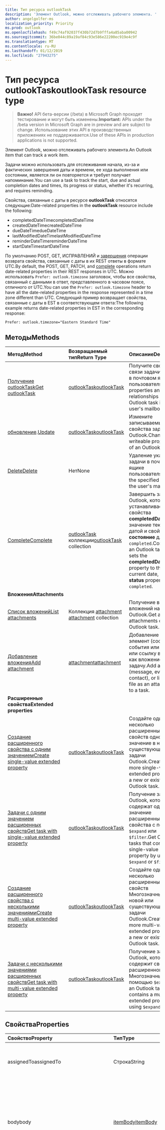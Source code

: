 ```yaml
---
title: Тип ресурса outlookTask
description: 'Элемент Outlook, можно отслеживать рабочего элемента. '
author: angelgolfer-ms
localization_priority: Priority
ms.prod: outlook
ms.openlocfilehash: f49c74af92037f430b72d7b9fffa4a85aba00942
ms.sourcegitcommit: 36be044c89a19af84c93e586e22200ec919e4c9f
ms.translationtype: MT
ms.contentlocale: ru-RU
ms.lasthandoff: 01/12/2019
ms.locfileid: "27943275"
---
```

# <a name="outlooktask-resource-type"></a><span data-ttu-id="74222-103">Тип ресурса outlookTask</span><span class="sxs-lookup"><span data-stu-id="74222-103">outlookTask resource type</span></span>

> <span data-ttu-id="74222-104">**Важно!** API бета-версии (/beta) в Microsoft Graph проходят тестирование и могут быть изменены.</span><span class="sxs-lookup"><span data-stu-id="74222-104">**Important:** APIs under the /beta version in Microsoft Graph are in preview and are subject to change.</span></span> <span data-ttu-id="74222-105">Использование этих API в производственных приложениях не поддерживается.</span><span class="sxs-lookup"><span data-stu-id="74222-105">Use of these APIs in production applications is not supported.</span></span>

<span data-ttu-id="74222-106">Элемент Outlook, можно отслеживать рабочего элемента.</span><span class="sxs-lookup"><span data-stu-id="74222-106">An Outlook item that can track a work item.</span></span> 

<span data-ttu-id="74222-107">Задачи можно использовать для отслеживания начала, из-за и фактических завершения даты и времени, ее хода выполнения или состоянии, является ли он повторяется и требует получает напоминание.</span><span class="sxs-lookup"><span data-stu-id="74222-107">You can use a task to track the start, due and actual completion dates and times, its progress or status, whether it's recurring, and requires reminding.</span></span>

<span data-ttu-id="74222-108">Свойства, связанные с даты в ресурсе **outlookTask** относятся следующие:</span><span class="sxs-lookup"><span data-stu-id="74222-108">Date-related properties in the **outlookTask** resource include the following:</span></span>

- <span data-ttu-id="74222-109">completedDateTime</span><span class="sxs-lookup"><span data-stu-id="74222-109">completedDateTime</span></span>
- <span data-ttu-id="74222-110">createdDateTime</span><span class="sxs-lookup"><span data-stu-id="74222-110">createdDateTime</span></span>
- <span data-ttu-id="74222-111">dueDateTime</span><span class="sxs-lookup"><span data-stu-id="74222-111">dueDateTime</span></span>
- <span data-ttu-id="74222-112">lastModifiedDateTime</span><span class="sxs-lookup"><span data-stu-id="74222-112">lastModifiedDateTime</span></span>
- <span data-ttu-id="74222-113">reminderDateTime</span><span class="sxs-lookup"><span data-stu-id="74222-113">reminderDateTime</span></span>
- <span data-ttu-id="74222-114">startDateTime</span><span class="sxs-lookup"><span data-stu-id="74222-114">startDateTime</span></span>

<span data-ttu-id="74222-115">По умолчанию POST, GET, ИСПРАВЛЕНИЙ и [завершения](../api/outlooktask-complete.md) операции возврата свойства, связанные с даты в их REST ответы в формате UTC.</span><span class="sxs-lookup"><span data-stu-id="74222-115">By default, the POST, GET, PATCH, and [complete](../api/outlooktask-complete.md) operations return date-related properties in their REST responses in UTC.</span></span> <span data-ttu-id="74222-116">Можно использовать `Prefer: outlook.timezone` заголовок, чтобы все свойства, связанный с данными в ответ, представленного в часовом поясе, отличного от UTC.</span><span class="sxs-lookup"><span data-stu-id="74222-116">You can use the `Prefer: outlook.timezone` header to have all the date-related properties in the response represented in a time zone different than UTC.</span></span> <span data-ttu-id="74222-117">Следующий пример возвращает свойства, связанные с даты в EST в соответствующем ответа:</span><span class="sxs-lookup"><span data-stu-id="74222-117">The following example returns date-related properties in EST in the corresponding response:</span></span>

```
Prefer: outlook.timezone="Eastern Standard Time"
```

## <a name="methods"></a><span data-ttu-id="74222-118">Методы</span><span class="sxs-lookup"><span data-stu-id="74222-118">Methods</span></span>

| <span data-ttu-id="74222-119">Метод</span><span class="sxs-lookup"><span data-stu-id="74222-119">Method</span></span>           | <span data-ttu-id="74222-120">Возвращаемый тип</span><span class="sxs-lookup"><span data-stu-id="74222-120">Return Type</span></span>    |<span data-ttu-id="74222-121">Описание</span><span class="sxs-lookup"><span data-stu-id="74222-121">Description</span></span>|
|:---------------|:--------|:----------|
|[<span data-ttu-id="74222-122">Получение outlookTask</span><span class="sxs-lookup"><span data-stu-id="74222-122">Get outlookTask</span></span>](../api/outlooktask-get.md) | [<span data-ttu-id="74222-123">outlookTask</span><span class="sxs-lookup"><span data-stu-id="74222-123">outlookTask</span></span>](outlooktask.md) |<span data-ttu-id="74222-124">Получите свойства и связи задачи Outlook в почтовом ящике пользователя.</span><span class="sxs-lookup"><span data-stu-id="74222-124">Get the properties and relationships of an Outlook task in the user's mailbox.</span></span>|
|<span data-ttu-id="74222-125">[обновление](../api/outlooktask-update.md).</span><span class="sxs-lookup"><span data-stu-id="74222-125">[Update](../api/outlooktask-update.md)</span></span> | [<span data-ttu-id="74222-126">outlookTask</span><span class="sxs-lookup"><span data-stu-id="74222-126">outlookTask</span></span>](outlooktask.md) |<span data-ttu-id="74222-127">Измените записываемые свойства задачи Outlook.</span><span class="sxs-lookup"><span data-stu-id="74222-127">Change writeable properties of an Outlook task.</span></span> |
|[<span data-ttu-id="74222-128">Delete</span><span class="sxs-lookup"><span data-stu-id="74222-128">Delete</span></span>](../api/outlooktask-delete.md) | <span data-ttu-id="74222-129">Нет</span><span class="sxs-lookup"><span data-stu-id="74222-129">None</span></span> |<span data-ttu-id="74222-130">Удаление указанной задачи в почтовом ящике пользователя.</span><span class="sxs-lookup"><span data-stu-id="74222-130">Delete the specified task in the user's mailbox.</span></span> |
|[<span data-ttu-id="74222-131">Complete</span><span class="sxs-lookup"><span data-stu-id="74222-131">Complete</span></span>](../api/outlooktask-complete.md)|<span data-ttu-id="74222-132">[outlookTask](outlooktask.md) коллекции</span><span class="sxs-lookup"><span data-stu-id="74222-132">[outlookTask](outlooktask.md) collection</span></span>|<span data-ttu-id="74222-133">Завершить задачу Outlook, которая устанавливает для свойства **completedDateTime** значение текущей датой и свойство **состояние** для `completed`.</span><span class="sxs-lookup"><span data-stu-id="74222-133">Complete an Outlook task which sets the **completedDateTime** property to the current date, and **status** property to `completed`.</span></span>|
|<span data-ttu-id="74222-134">**Вложения**</span><span class="sxs-lookup"><span data-stu-id="74222-134">**Attachments**</span></span>| | |
|[<span data-ttu-id="74222-135">Список вложений</span><span class="sxs-lookup"><span data-stu-id="74222-135">List attachments</span></span>](../api/outlooktask-list-attachments.md) |<span data-ttu-id="74222-136">Коллекция [attachment](attachment.md) </span><span class="sxs-lookup"><span data-stu-id="74222-136">[attachment](attachment.md) collection</span></span>| <span data-ttu-id="74222-137">Получение всех вложений на задачи Outlook.</span><span class="sxs-lookup"><span data-stu-id="74222-137">Get all attachments on an Outlook task.</span></span>|
|[<span data-ttu-id="74222-138">Добавление вложения</span><span class="sxs-lookup"><span data-stu-id="74222-138">Add attachment</span></span>](../api/outlooktask-post-attachments.md) |[<span data-ttu-id="74222-139">attachment</span><span class="sxs-lookup"><span data-stu-id="74222-139">attachment</span></span>](attachment.md)| <span data-ttu-id="74222-140">Добавление файла, элемент (сообщение, события или контакт) или ссылку в файл как вложение в задачу.</span><span class="sxs-lookup"><span data-stu-id="74222-140">Add a file, item (message, event or contact), or link to a file as an attachment to a task.</span></span>|
|<span data-ttu-id="74222-141">**Расширенные свойства**</span><span class="sxs-lookup"><span data-stu-id="74222-141">**Extended properties**</span></span>| | |
|[<span data-ttu-id="74222-142">Создание расширенного свойства с одним значением</span><span class="sxs-lookup"><span data-stu-id="74222-142">Create single-value extended property</span></span>](../api/singlevaluelegacyextendedproperty-post-singlevalueextendedproperties.md) |[<span data-ttu-id="74222-143">outlookTask</span><span class="sxs-lookup"><span data-stu-id="74222-143">outlookTask</span></span>](outlooktask.md)  |<span data-ttu-id="74222-144">Создайте один или несколько расширенных свойств одно значение в новой или существующей задачи Outlook.</span><span class="sxs-lookup"><span data-stu-id="74222-144">Create one or more single-value extended properties in a new or existing Outlook task.</span></span>   |
|[<span data-ttu-id="74222-145">Задачи с одним значением расширенных свойств</span><span class="sxs-lookup"><span data-stu-id="74222-145">Get task with single-value extended property</span></span>](../api/singlevaluelegacyextendedproperty-get.md)  | [<span data-ttu-id="74222-146">outlookTask</span><span class="sxs-lookup"><span data-stu-id="74222-146">outlookTask</span></span>](outlooktask.md) | <span data-ttu-id="74222-147">Получение задачи Outlook, которые содержат одно значение расширенные свойства с помощью `$expand` или `$filter`.</span><span class="sxs-lookup"><span data-stu-id="74222-147">Get Outlook tasks that contain a single-value extended property by using `$expand` or `$filter`.</span></span> |
|[<span data-ttu-id="74222-148">Создание расширенного свойства с несколькими значениями</span><span class="sxs-lookup"><span data-stu-id="74222-148">Create multi-value extended property</span></span>](../api/multivaluelegacyextendedproperty-post-multivalueextendedproperties.md) | [<span data-ttu-id="74222-149">outlookTask</span><span class="sxs-lookup"><span data-stu-id="74222-149">outlookTask</span></span>](outlooktask.md) | <span data-ttu-id="74222-150">Создайте один или несколько расширенных свойств Многозначный в новой или существующей задачи Outlook.</span><span class="sxs-lookup"><span data-stu-id="74222-150">Create one or more multi-value extended properties in a new or existing Outlook task.</span></span>  |
|[<span data-ttu-id="74222-151">Задачи с несколькими значениями расширенных свойств</span><span class="sxs-lookup"><span data-stu-id="74222-151">Get task with multi-value extended property</span></span>](../api/multivaluelegacyextendedproperty-get.md)  | [<span data-ttu-id="74222-152">outlookTask</span><span class="sxs-lookup"><span data-stu-id="74222-152">outlookTask</span></span>](outlooktask.md) | <span data-ttu-id="74222-153">Получение задачи Outlook, которая содержит свойство расширенного Многозначный с помощью `$expand`.</span><span class="sxs-lookup"><span data-stu-id="74222-153">Get an Outlook task that contains a multi-value extended property by using `$expand`.</span></span> |

## <a name="properties"></a><span data-ttu-id="74222-154">Свойства</span><span class="sxs-lookup"><span data-stu-id="74222-154">Properties</span></span>
| <span data-ttu-id="74222-155">Свойство</span><span class="sxs-lookup"><span data-stu-id="74222-155">Property</span></span>     | <span data-ttu-id="74222-156">Тип</span><span class="sxs-lookup"><span data-stu-id="74222-156">Type</span></span>   |<span data-ttu-id="74222-157">Описание</span><span class="sxs-lookup"><span data-stu-id="74222-157">Description</span></span>|
|:---------------|:--------|:----------|
|<span data-ttu-id="74222-158">assignedTo</span><span class="sxs-lookup"><span data-stu-id="74222-158">assignedTo</span></span>|<span data-ttu-id="74222-159">Строка</span><span class="sxs-lookup"><span data-stu-id="74222-159">String</span></span>|<span data-ttu-id="74222-160">Имя пользователя, которому назначена задача.</span><span class="sxs-lookup"><span data-stu-id="74222-160">The name of the person who has been assigned the task.</span></span>|
|<span data-ttu-id="74222-161">body</span><span class="sxs-lookup"><span data-stu-id="74222-161">body</span></span>|[<span data-ttu-id="74222-162">itemBody</span><span class="sxs-lookup"><span data-stu-id="74222-162">itemBody</span></span>](itembody.md)|<span data-ttu-id="74222-163">Основная задача, который обычно содержит сведения о задаче.</span><span class="sxs-lookup"><span data-stu-id="74222-163">The task body that typically contains information about the task.</span></span> <span data-ttu-id="74222-164">Обратите внимание на то, что поддерживается только тип HTML-код.</span><span class="sxs-lookup"><span data-stu-id="74222-164">Note that only HTML type is supported.</span></span>|
|<span data-ttu-id="74222-165">categories</span><span class="sxs-lookup"><span data-stu-id="74222-165">categories</span></span>|<span data-ttu-id="74222-166">Коллекция String</span><span class="sxs-lookup"><span data-stu-id="74222-166">String collection</span></span>|<span data-ttu-id="74222-167">Категории, связанные с задачей.</span><span class="sxs-lookup"><span data-stu-id="74222-167">The categories associated with the task.</span></span> <span data-ttu-id="74222-168">Свойство **displayName** [outlookCategory](outlookcategory.md) , определяемые соответствует каждой категории.</span><span class="sxs-lookup"><span data-stu-id="74222-168">Each category corresponds to the **displayName** property of an [outlookCategory](outlookcategory.md) that the user has defined.</span></span>|
|<span data-ttu-id="74222-169">changeKey</span><span class="sxs-lookup"><span data-stu-id="74222-169">changeKey</span></span>|<span data-ttu-id="74222-170">Строка</span><span class="sxs-lookup"><span data-stu-id="74222-170">String</span></span>|<span data-ttu-id="74222-171">Версия задачи.</span><span class="sxs-lookup"><span data-stu-id="74222-171">The version of the task.</span></span>|
|<span data-ttu-id="74222-172">completedDateTime</span><span class="sxs-lookup"><span data-stu-id="74222-172">completedDateTime</span></span>|[<span data-ttu-id="74222-173">dateTimeTimeZone</span><span class="sxs-lookup"><span data-stu-id="74222-173">dateTimeTimeZone</span></span>](datetimetimezone.md)|<span data-ttu-id="74222-174">Дата в указанный часовой пояс, окончания задачи.</span><span class="sxs-lookup"><span data-stu-id="74222-174">The date in the specified time zone that the task was finished.</span></span>|
|<span data-ttu-id="74222-175">createdDateTime</span><span class="sxs-lookup"><span data-stu-id="74222-175">createdDateTime</span></span>|<span data-ttu-id="74222-176">DateTimeOffset</span><span class="sxs-lookup"><span data-stu-id="74222-176">DateTimeOffset</span></span>|<span data-ttu-id="74222-177">Дата и время создания задачи.</span><span class="sxs-lookup"><span data-stu-id="74222-177">The date and time when the task was created.</span></span> <span data-ttu-id="74222-178">По умолчанию он не в формате UTC.</span><span class="sxs-lookup"><span data-stu-id="74222-178">By default, it is in UTC.</span></span> <span data-ttu-id="74222-179">Можно указать пользовательский часовой пояс в заголовке запроса.</span><span class="sxs-lookup"><span data-stu-id="74222-179">You can provide a custom time zone in the request header.</span></span> <span data-ttu-id="74222-180">Значение свойства используется формат ISO 8601.</span><span class="sxs-lookup"><span data-stu-id="74222-180">The property value uses ISO 8601 format.</span></span> <span data-ttu-id="74222-181">Например, значение полуночи 1 января 2014 г. в формате UTC выглядит так: `'2014-01-01T00:00:00Z'`.</span><span class="sxs-lookup"><span data-stu-id="74222-181">For example, midnight UTC on Jan 1, 2014 would look like this: `'2014-01-01T00:00:00Z'`.</span></span>|
|<span data-ttu-id="74222-182">dueDateTime</span><span class="sxs-lookup"><span data-stu-id="74222-182">dueDateTime</span></span>|[<span data-ttu-id="74222-183">dateTimeTimeZone</span><span class="sxs-lookup"><span data-stu-id="74222-183">dateTimeTimeZone</span></span>](datetimetimezone.md)|<span data-ttu-id="74222-184">Дата в указанный часовой пояс, которую требуется завершения задачи.</span><span class="sxs-lookup"><span data-stu-id="74222-184">The date in the specified time zone that the task is to be finished.</span></span>|
|<span data-ttu-id="74222-185">hasAttachments</span><span class="sxs-lookup"><span data-stu-id="74222-185">hasAttachments</span></span>|<span data-ttu-id="74222-186">Логический</span><span class="sxs-lookup"><span data-stu-id="74222-186">Boolean</span></span>|<span data-ttu-id="74222-187">Значение true, если у задачи вложения.</span><span class="sxs-lookup"><span data-stu-id="74222-187">Set to true if the task has attachments.</span></span>|
|<span data-ttu-id="74222-188">id</span><span class="sxs-lookup"><span data-stu-id="74222-188">id</span></span>|<span data-ttu-id="74222-189">Строка</span><span class="sxs-lookup"><span data-stu-id="74222-189">String</span></span>|<span data-ttu-id="74222-190">Уникальный идентификатор задачи.</span><span class="sxs-lookup"><span data-stu-id="74222-190">The unique identifier of the task.</span></span> <span data-ttu-id="74222-191">Только для чтения.</span><span class="sxs-lookup"><span data-stu-id="74222-191">Read-only.</span></span>|
|<span data-ttu-id="74222-192">importance</span><span class="sxs-lookup"><span data-stu-id="74222-192">importance</span></span>|<span data-ttu-id="74222-193">string</span><span class="sxs-lookup"><span data-stu-id="74222-193">string</span></span>|<span data-ttu-id="74222-194">Важность события.</span><span class="sxs-lookup"><span data-stu-id="74222-194">The importance of the event.</span></span> <span data-ttu-id="74222-195">Возможные значения: `low`, `normal`, `high`.</span><span class="sxs-lookup"><span data-stu-id="74222-195">Possible values are: `low`, `normal`, `high`.</span></span>|
|<span data-ttu-id="74222-196">isReminderOn</span><span class="sxs-lookup"><span data-stu-id="74222-196">isReminderOn</span></span>|<span data-ttu-id="74222-197">Boolean</span><span class="sxs-lookup"><span data-stu-id="74222-197">Boolean</span></span>|<span data-ttu-id="74222-198">Значение true, если оповещение установлено значение Напоминать пользователю задачи.</span><span class="sxs-lookup"><span data-stu-id="74222-198">Set to true if an alert is set to remind the user of the task.</span></span>|
|<span data-ttu-id="74222-199">lastModifiedDateTime</span><span class="sxs-lookup"><span data-stu-id="74222-199">lastModifiedDateTime</span></span>|<span data-ttu-id="74222-200">DateTimeOffset</span><span class="sxs-lookup"><span data-stu-id="74222-200">DateTimeOffset</span></span>|<span data-ttu-id="74222-201">Дата и время последнего изменения задачи.</span><span class="sxs-lookup"><span data-stu-id="74222-201">The date and time when the task was last modified.</span></span> <span data-ttu-id="74222-202">По умолчанию он не в формате UTC.</span><span class="sxs-lookup"><span data-stu-id="74222-202">By default, it is in UTC.</span></span> <span data-ttu-id="74222-203">Можно указать пользовательский часовой пояс в заголовке запроса.</span><span class="sxs-lookup"><span data-stu-id="74222-203">You can provide a custom time zone in the request header.</span></span> <span data-ttu-id="74222-204">Значение свойства в формате ISO 8601 и всегда в формате UTC.</span><span class="sxs-lookup"><span data-stu-id="74222-204">The property value uses ISO 8601 format and is always in UTC time.</span></span> <span data-ttu-id="74222-205">Например, значение полуночи 1 января 2014 г. в формате UTC выглядит так: `'2014-01-01T00:00:00Z'`.</span><span class="sxs-lookup"><span data-stu-id="74222-205">For example, midnight UTC on Jan 1, 2014 would look like this: `'2014-01-01T00:00:00Z'`.</span></span>|
|<span data-ttu-id="74222-206">owner</span><span class="sxs-lookup"><span data-stu-id="74222-206">owner</span></span>|<span data-ttu-id="74222-207">Строка</span><span class="sxs-lookup"><span data-stu-id="74222-207">String</span></span>|<span data-ttu-id="74222-208">Имя человека, создавшего задачу.</span><span class="sxs-lookup"><span data-stu-id="74222-208">The name of the person who created the task.</span></span>|
|<span data-ttu-id="74222-209">parentFolderId</span><span class="sxs-lookup"><span data-stu-id="74222-209">parentFolderId</span></span>|<span data-ttu-id="74222-210">Строка</span><span class="sxs-lookup"><span data-stu-id="74222-210">String</span></span>|<span data-ttu-id="74222-211">Уникальный идентификатор родительской папки задач.</span><span class="sxs-lookup"><span data-stu-id="74222-211">The unique identifier for the task's parent folder.</span></span>|
|<span data-ttu-id="74222-212">recurrence</span><span class="sxs-lookup"><span data-stu-id="74222-212">recurrence</span></span>|[<span data-ttu-id="74222-213">patternedRecurrence</span><span class="sxs-lookup"><span data-stu-id="74222-213">patternedRecurrence</span></span>](patternedrecurrence.md)|<span data-ttu-id="74222-214">Шаблон повторения для задачи.</span><span class="sxs-lookup"><span data-stu-id="74222-214">The recurrence pattern for the task.</span></span>|
|<span data-ttu-id="74222-215">reminderDateTime</span><span class="sxs-lookup"><span data-stu-id="74222-215">reminderDateTime</span></span>|[<span data-ttu-id="74222-216">dateTimeTimeZone</span><span class="sxs-lookup"><span data-stu-id="74222-216">dateTimeTimeZone</span></span>](datetimetimezone.md)|<span data-ttu-id="74222-217">Дата и время оповещения напоминание задачи, будет выполнена.</span><span class="sxs-lookup"><span data-stu-id="74222-217">The date and time for a reminder alert of the task to occur.</span></span>|
|<span data-ttu-id="74222-218">sensitivity</span><span class="sxs-lookup"><span data-stu-id="74222-218">sensitivity</span></span>|<span data-ttu-id="74222-219">string</span><span class="sxs-lookup"><span data-stu-id="74222-219">string</span></span>|<span data-ttu-id="74222-220">Указывает уровень конфиденциальности для задачи.</span><span class="sxs-lookup"><span data-stu-id="74222-220">Indicates the level of privacy for the task.</span></span> <span data-ttu-id="74222-221">Возможные значения: `normal`, `personal`, `private`, `confidential`.</span><span class="sxs-lookup"><span data-stu-id="74222-221">Possible values are: `normal`, `personal`, `private`, `confidential`.</span></span>|
|<span data-ttu-id="74222-222">startDateTime</span><span class="sxs-lookup"><span data-stu-id="74222-222">startDateTime</span></span>|[<span data-ttu-id="74222-223">dateTimeTimeZone</span><span class="sxs-lookup"><span data-stu-id="74222-223">dateTimeTimeZone</span></span>](datetimetimezone.md)|<span data-ttu-id="74222-224">Дата в указанном часовом поясе после начала задачи.</span><span class="sxs-lookup"><span data-stu-id="74222-224">The date in the specified time zone when the task is to begin.</span></span>|
|<span data-ttu-id="74222-225">status</span><span class="sxs-lookup"><span data-stu-id="74222-225">status</span></span>|<span data-ttu-id="74222-226">string</span><span class="sxs-lookup"><span data-stu-id="74222-226">string</span></span>|<span data-ttu-id="74222-227">Указывает состояние или хода выполнения задачи.</span><span class="sxs-lookup"><span data-stu-id="74222-227">Indicates the state or progress of the task.</span></span> <span data-ttu-id="74222-228">Возможные значения: `notStarted`, `inProgress`, `completed`, `waitingOnOthers`, `deferred`.</span><span class="sxs-lookup"><span data-stu-id="74222-228">Possible values are: `notStarted`, `inProgress`, `completed`, `waitingOnOthers`, `deferred`.</span></span>|
|<span data-ttu-id="74222-229">subject</span><span class="sxs-lookup"><span data-stu-id="74222-229">subject</span></span>|<span data-ttu-id="74222-230">Строка</span><span class="sxs-lookup"><span data-stu-id="74222-230">String</span></span>|<span data-ttu-id="74222-231">Краткое описание или название задачи.</span><span class="sxs-lookup"><span data-stu-id="74222-231">A brief description or title of the task.</span></span>|

## <a name="relationships"></a><span data-ttu-id="74222-232">Связи</span><span class="sxs-lookup"><span data-stu-id="74222-232">Relationships</span></span>
| <span data-ttu-id="74222-233">Связь</span><span class="sxs-lookup"><span data-stu-id="74222-233">Relationship</span></span> | <span data-ttu-id="74222-234">Тип</span><span class="sxs-lookup"><span data-stu-id="74222-234">Type</span></span>   |<span data-ttu-id="74222-235">Описание</span><span class="sxs-lookup"><span data-stu-id="74222-235">Description</span></span>|
|:---------------|:--------|:----------|
|<span data-ttu-id="74222-236">attachments</span><span class="sxs-lookup"><span data-stu-id="74222-236">attachments</span></span>|<span data-ttu-id="74222-237">Коллекция [attachment](attachment.md) </span><span class="sxs-lookup"><span data-stu-id="74222-237">[attachment](attachment.md) collection</span></span>|<span data-ttu-id="74222-238">Коллекция [fileAttachment](fileattachment.md), [itemAttachment](itemattachment.md)и [referenceAttachment](referenceattachment.md) вложений для задачи.</span><span class="sxs-lookup"><span data-stu-id="74222-238">The collection of [fileAttachment](fileattachment.md), [itemAttachment](itemattachment.md), and [referenceAttachment](referenceattachment.md) attachments for the task.</span></span>  <span data-ttu-id="74222-239">Только для чтения.</span><span class="sxs-lookup"><span data-stu-id="74222-239">Read-only.</span></span> <span data-ttu-id="74222-240">Допускается значение null.</span><span class="sxs-lookup"><span data-stu-id="74222-240">Nullable.</span></span>|
|<span data-ttu-id="74222-241">multiValueExtendedProperties</span><span class="sxs-lookup"><span data-stu-id="74222-241">multiValueExtendedProperties</span></span>|<span data-ttu-id="74222-242">Коллекция [multiValueLegacyExtendedProperty](multivaluelegacyextendedproperty.md)</span><span class="sxs-lookup"><span data-stu-id="74222-242">[multiValueLegacyExtendedProperty](multivaluelegacyextendedproperty.md) collection</span></span>|<span data-ttu-id="74222-243">Коллекция Многозначный расширенных свойств, определенных для задачи.</span><span class="sxs-lookup"><span data-stu-id="74222-243">The collection of multi-value extended properties defined for the task.</span></span> <span data-ttu-id="74222-244">Только для чтения.</span><span class="sxs-lookup"><span data-stu-id="74222-244">Read-only.</span></span> <span data-ttu-id="74222-245">Допускается значение null.</span><span class="sxs-lookup"><span data-stu-id="74222-245">Nullable.</span></span>|
|<span data-ttu-id="74222-246">singleValueExtendedProperties</span><span class="sxs-lookup"><span data-stu-id="74222-246">singleValueExtendedProperties</span></span>|<span data-ttu-id="74222-247">Коллекция [singleValueLegacyExtendedProperty](singlevaluelegacyextendedproperty.md)</span><span class="sxs-lookup"><span data-stu-id="74222-247">[singleValueLegacyExtendedProperty](singlevaluelegacyextendedproperty.md) collection</span></span>|<span data-ttu-id="74222-248">Коллекция расширенные свойства одно значение, определенное для задачи.</span><span class="sxs-lookup"><span data-stu-id="74222-248">The collection of single-value extended properties defined for the task.</span></span> <span data-ttu-id="74222-249">Только для чтения.</span><span class="sxs-lookup"><span data-stu-id="74222-249">Read-only.</span></span> <span data-ttu-id="74222-250">Допускается значение null.</span><span class="sxs-lookup"><span data-stu-id="74222-250">Nullable.</span></span>|

## <a name="json-representation"></a><span data-ttu-id="74222-251">Представление JSON</span><span class="sxs-lookup"><span data-stu-id="74222-251">JSON representation</span></span>
<span data-ttu-id="74222-252">Ниже представлено описание ресурса в формате JSON.</span><span class="sxs-lookup"><span data-stu-id="74222-252">Here is a JSON representation of the resource.</span></span>

<!-- {
  "blockType": "resource",
  "optionalProperties": [
    "attachments",
    "singleValueExtendedProperties",
    "multiValueExtendedProperties"
  ],
  "@odata.type": "microsoft.graph.outlookTask"
}-->

```json
{
  "assignedTo": "String",
  "body": {"@odata.type": "microsoft.graph.itemBody"},
  "categories": ["String"],
  "changeKey": "String",
  "completedDateTime": {"@odata.type": "microsoft.graph.dateTimeTimeZone"},
  "createdDateTime": "String (timestamp)",
  "dueDateTime": {"@odata.type": "microsoft.graph.dateTimeTimeZone"},
  "hasAttachments": true,
  "id": "String (identifier)",
  "importance": "string",
  "isReminderOn": true,
  "lastModifiedDateTime": "String (timestamp)",
  "owner": "String",
  "parentFolderId": "String",
  "recurrence": {"@odata.type": "microsoft.graph.patternedRecurrence"},
  "reminderDateTime": {"@odata.type": "microsoft.graph.dateTimeTimeZone"},
  "sensitivity": "string",
  "startDateTime": {"@odata.type": "microsoft.graph.dateTimeTimeZone"},
  "status": "string",
  "subject": "String"
}

```

<!-- uuid: 8fcb5dbc-d5aa-4681-8e31-b001d5168d79
2015-10-25 14:57:30 UTC -->
<!-- {
  "type": "#page.annotation",
  "description": "outlookTask resource",
  "keywords": "",
  "section": "documentation",
  "tocPath": ""
}-->
